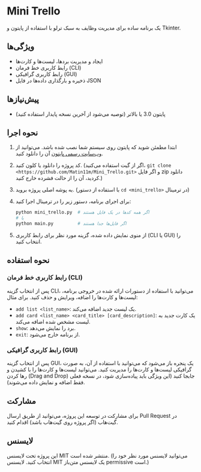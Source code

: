 # Mini Trello

یک برنامه ساده برای مدیریت وظایف به سبک ترلو با استفاده از پایتون و Tkinter.

## ویژگی‌ها

* ایجاد و مدیریت بردها، لیست‌ها و کارت‌ها
* رابط کاربری خط فرمان (CLI)
* رابط کاربری گرافیکی (GUI)
* ذخیره و بارگذاری داده‌ها در فایل JSON

## پیش‌نیازها

* پایتون 3.0 یا بالاتر (توصیه می‌شود از آخرین نسخه پایدار استفاده کنید)

## نحوه اجرا

1. ابتدا مطمئن شوید که پایتون روی سیستم شما نصب شده باشد. می‌توانید از [وب‌سایت رسمی پایتون](https://www.python.org/) آن
   را دانلود کنید.
2. کد پروژه را دانلود یا کلون کنید. (اگر از گیت استفاده می‌کنید، `git clone <https://github.com/Matin11m/Mini_Trello.git>` و اگر فایل zip دانلود
   کردید، آن را از حالت فشرده خارج کنید.)
3. به پوشه اصلی پروژه بروید. (با استفاده از دستور `cd <mini_trello>` در ترمینال)
4. برای اجرای برنامه، دستور زیر را در ترمینال اجرا کنید:

   ```bash
   python mini_trello.py  # اگر همه کدها در یک فایل هستند
   # یا
   python main.py         # اگر فایل‌ها جدا هستند
   ```

5. از منوی نمایش داده شده، گزینه مورد نظر برای رابط کاربری (CLI یا GUI) را انتخاب کنید.

## نحوه استفاده

### رابط کاربری خط فرمان (CLI)

پس از انتخاب گزینه CLI، می‌توانید با استفاده از دستورات ارائه شده در خروجی برنامه، لیست‌ها و کارت‌ها را اضافه، ویرایش و
حذف کنید. برای مثال:

* `add list <list_name>`: یک لیست جدید اضافه می‌کند.
* `add card <list_name> <card_title> [card_description]`: یک کارت جدید به لیست مشخص شده اضافه می‌کند.
* `show`: برد را نمایش می‌دهد.
* `exit`: از برنامه خارج می‌شود.

### رابط کاربری گرافیکی (GUI)

پس از انتخاب گزینه GUI، یک پنجره باز می‌شود که می‌توانید با استفاده از آن، به صورت گرافیکی لیست‌ها و کارت‌ها را مدیریت
کنید. می‌توانید لیست‌ها و کارت‌ها را با کشیدن و رها کردن (Drag and Drop) جابجا کنید (این ویژگی باید پیاده‌سازی شود، در
نسخه فعلی فقط اضافه و نمایش داده می‌شوند).

## مشارکت

برای مشارکت در توسعه این پروژه، می‌توانید از طریق ارسال Pull Request در گیت‌هاب (اگر پروژه روی گیت‌هاب باشد) اقدام کنید.

## لایسنس

این پروژه تحت لایسنس MIT منتشر شده است. (می‌توانید لایسنس مورد نظر خود را انتخاب کنید. لایسنس MIT یک لایسنس متن‌باز
permissive است.)
